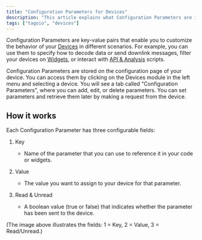 ```yaml
---
title: "Configuration Parameters for Devices"
description: "This article explains what Configuration Parameters are in TagoIO devices, where to find them, and the three configurable fields for each parameter (Key, Value, Read/Unread). It also shows how to access the Configuration Parameters tab on a device and how parameters can be set and retrieved."
tags: ["tagoio", "devices"]
---
```


Configuration Parameters are key-value pairs that enable you to customize the behavior of your [Devices](link-to-devices) in different scenarios. For example, you can use them to specify how to decode data or send downlink messages, filter your devices on [Widgets](link-to-widgets), or interact with [API & Analysis](link-to-api-analysis) scripts.

Configuration Parameters are stored on the configuration page of your device. You can access them by clicking on the Devices module in the left menu and selecting a device. You will see a tab called "Configuration Parameters", where you can add, edit, or delete parameters. You can set parameters and retrieve them later by making a request from the device.

<!-- Image placeholder removed for build -->

## How it works

Each Configuration Parameter has three configurable fields:

1. Key  
   - Name of the parameter that you can use to reference it in your code or widgets.

2. Value  
   - The value you want to assign to your device for that parameter.

3. Read & Unread  
   - A boolean value (true or false) that indicates whether the parameter has been sent to the device.

(The image above illustrates the fields: 1 = Key, 2 = Value, 3 = Read/Unread.)